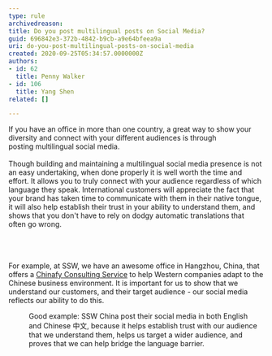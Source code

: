 ```yaml
---
type: rule
archivedreason: 
title: Do you post multilingual posts on Social Media?
guid: 696842e3-372b-4842-b9cb-a9e64bfeea9a
uri: do-you-post-multilingual-posts-on-social-media
created: 2020-09-25T05:34:57.0000000Z
authors:
- id: 62
  title: Penny Walker
- id: 106
  title: Yang Shen
related: []

---
```



<div>​​​If you have an office in more than one country, a great way to show your diversity and connect with your different audiences is&#160;through posting&#160;multilingual social media​.​​&#160;</div><div><br></div><div>Though building and maintaining a multilingual social media presence is not an easy undertaking, when done properly it is well worth the time and effort. It allows you to truly connect with your audience regardless of which language they speak. International customers will appreciate the fact that your brand has taken time to communicate with them in their native tongue, it will also&#160;help establish their&#160;trust in your ability to understand them,&#160;and shows that&#160;you don't have to rely on dodgy automatic translations that often&#160;go wrong.&#160;​<br>&#160;<br></div>
<br><excerpt class='endintro'></excerpt><br>
<p>​For example, at SSW, we have an awesome office in Hangzhou, China,&#160;that offers a&#160;<a href="https&#58;//www.ssw.com.au/ssw/Consulting/Chinafy-App.aspx">Chinafy Consulting Service</a>&#160;to help&#160;Western companies adapt to the Chinese business environment. It is important for us to show that we understand our customers, and their target audience​ -&#160;our social media reflects our ability to do this.<br></p><div class="ms-rtestate-read ms-rte-wpbox"><div class="ms-rtestate-notify  ms-rtestate-read 8fb64ff3-208f-465e-9391-9b9aac4680f3" id="div_8fb64ff3-208f-465e-9391-9b9aac4680f3" unselectable="on"></div><div id="vid_8fb64ff3-208f-465e-9391-9b9aac4680f3" unselectable="on" style="display&#58;none;"></div></div><dd class="ssw15-rteElement-FigureGood">​​​​​Goo​​d example&#58;&#160;SSW China&#160;post their social media in&#160;both English and&#160;Chinese ​中文, because&#160;it helps&#160;establish&#160;trust with our audience that we understand them,&#160;helps us target a wider audience, and proves that&#160;we can help bridge&#160;the language&#160;barrier.&#160;​<br><br></dd><br>


